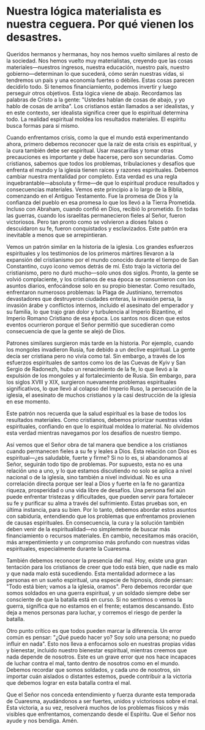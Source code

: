 # Nuestra lógica materialista es nuestra ceguera. Por qué vienen los desastres.

Queridos hermanos y hermanas, hoy nos hemos vuelto similares al resto de la sociedad. Nos hemos vuelto muy materialistas, creyendo que las cosas materiales—nuestros ingresos, nuestra educación, nuestro país, nuestro gobierno—determinan lo que sucederá, cómo serán nuestras vidas, si tendremos un país y una economía fuertes o débiles. Estas cosas parecen decidirlo todo. Si tenemos financiamiento, podemos invertir y luego perseguir otros objetivos. Esta lógica viene de abajo. Recordamos las palabras de Cristo a la gente: "Ustedes hablan de cosas de abajo, y yo hablo de cosas de arriba". Los cristianos están llamados a ser idealistas, y en este contexto, ser idealista significa creer que lo espiritual determina todo. La realidad espiritual moldea los resultados materiales. El espíritu busca formas para sí mismo.

Cuando enfrentamos crisis, como la que el mundo está experimentando ahora, primero debemos reconocer que la raíz de esta crisis es espiritual, y la cura también debe ser espiritual. Usar mascarillas y tomar otras precauciones es importante y debe hacerse, pero son secundarias. Como cristianos, sabemos que todos los problemas, tribulaciones y desafíos que enfrenta el mundo y la iglesia tienen raíces y razones espirituales. Debemos cambiar nuestra mentalidad por completo. Esta verdad es una regla inquebrantable—absoluta y firme—de que lo espiritual produce resultados y consecuencias materiales. Vemos este principio a lo largo de la Biblia, comenzando en el Antiguo Testamento. Fue la promesa de Dios y la confianza del pueblo en esa promesa lo que los llevó a la Tierra Prometida. Incluso con Abraham, cuando confió en Dios, recibió lo prometido. En todas las guerras, cuando los israelitas permanecieron fieles al Señor, fueron victoriosos. Pero tan pronto como se volvieron a dioses falsos o descuidaron su fe, fueron conquistados y esclavizados. Este patrón era inevitable a menos que se arrepintieran.

Vemos un patrón similar en la historia de la iglesia. Los grandes esfuerzos espirituales y los testimonios de los primeros mártires llevaron a la expansión del cristianismo por el mundo conocido durante el tiempo de San Constantino, cuyo icono vemos detrás de mí. Esto trajo la victoria del cristianismo, pero no duró mucho—solo unos dos siglos. Pronto, la gente se volvió complaciente, y los cristianos de esa época se consumieron con los asuntos diarios, enfocándose solo en su propio bienestar. Como resultado, enfrentaron numerosos problemas: la Plaga de Justiniano, terremotos devastadores que destruyeron ciudades enteras, la invasión persa, la invasión árabe y conflictos internos, incluido el asesinato del emperador y su familia, lo que trajo gran dolor y turbulencia al Imperio Bizantino, el Imperio Romano Cristiano de esa época. Los santos nos dicen que estos eventos ocurrieron porque el Señor permitió que sucedieran como consecuencia de que la gente se alejó de Dios.

Patrones similares surgieron más tarde en la historia. Por ejemplo, cuando los mongoles invadieron Rusia, fue debido a un declive espiritual. La gente decía ser cristiana pero no vivía como tal. Sin embargo, a través de los esfuerzos espirituales de santos como los de las Cuevas de Kyiv y San Sergio de Radonezh, hubo un renacimiento de la fe, lo que llevó a la expulsión de los mongoles y al fortalecimiento de Rusia. Sin embargo, para los siglos XVIII y XIX, surgieron nuevamente problemas espirituales significativos, lo que llevó al colapso del Imperio Ruso, la persecución de la iglesia, el asesinato de muchos cristianos y la casi destrucción de la iglesia en ese momento.

Este patrón nos recuerda que la salud espiritual es la base de todos los resultados materiales. Como cristianos, debemos priorizar nuestras vidas espirituales, confiando en que lo espiritual moldea lo material. No olvidemos esta verdad mientras navegamos por los desafíos de nuestro tiempo.

Así vemos que el Señor obra de tal manera que bendice a los cristianos cuando permanecen fieles a su fe y leales a Dios. Esta relación con Dios es espiritual—¿es saludable, fuerte y firme? Si no lo es, si abandonamos al Señor, seguirán todo tipo de problemas. Por supuesto, esta no es una relación uno a uno, y lo que estamos discutiendo no solo se aplica a nivel nacional o de la iglesia, sino también a nivel individual. No es una correlación directa porque ser leal a Dios y fuerte en la fe no garantiza riqueza, prosperidad o una vida libre de desafíos. Una persona fiel aún puede enfrentar tristezas y dificultades, que pueden servir para fortalecer su fe y purificar su alma a través del sufrimiento. Estas pruebas son, en última instancia, para su bien. Por lo tanto, debemos abordar estos asuntos con sabiduría, entendiendo que los problemas que enfrentamos provienen de causas espirituales. En consecuencia, la cura y la solución también deben venir de la espiritualidad—no simplemente de buscar más financiamiento o recursos materiales. En cambio, necesitamos más oración, más arrepentimiento y un compromiso más profundo con nuestras vidas espirituales, especialmente durante la Cuaresma.

También debemos reconocer la presencia del mal. Hoy, existe una gran tentación para los cristianos de creer que todo está bien, que nadie es malo y que nada malo está sucediendo. Esta mentalidad adormece a las personas en un sueño espiritual, una especie de hipnosis, donde piensan: "Todo está bien; vamos a la iglesia, oramos". Pero debemos recordar que somos soldados en una guerra espiritual, y un soldado siempre debe ser consciente de que la batalla está en curso. Si no sentimos o vemos la guerra, significa que no estamos en el frente; estamos descansando. Esto deja a menos personas para luchar, y corremos el riesgo de perder la batalla.

Otro punto crítico es que todos pueden marcar la diferencia. Un error común es pensar: "¿Qué puedo hacer yo? Soy solo una persona; no puedo influir en nada". Esto nos lleva a enfocarnos solo en nuestras propias vidas y bienestar, incluido nuestro bienestar espiritual, mientras creemos que nada depende de nosotros. Este es un grave error que nos hace incapaces de luchar contra el mal, tanto dentro de nosotros como en el mundo. Debemos recordar que somos soldados, y cada uno de nosotros, sin importar cuán aislados o distantes estemos, puede contribuir a la victoria que debemos lograr en esta batalla contra el mal.

Que el Señor nos conceda entendimiento y fuerza durante esta temporada de Cuaresma, ayudándonos a ser fuertes, unidos y victoriosos sobre el mal. Esta victoria, a su vez, resolverá muchos de los problemas físicos y más visibles que enfrentamos, comenzando desde el Espíritu. Que el Señor nos ayude y nos bendiga. Amén.

